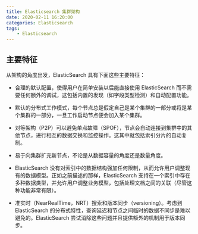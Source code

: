 ```yaml
---
title: Elasticsearch 集群架构
date: 2020-02-11 16:20:00
categories: Elasticsearch
tags:
    - Elasticsearch
---
```

## 主要特征
从架构的角度出发，ElasticSearch 具有下面这些主要特征：

* 合理的默认配置，使得用户在简单安装以后能直接使用 ElasticSearch 而不需要任何额外的调试，这包括内置的发现（如字段类型检测）和自动配置功能。

* 默认的分布式工作模式，每个节点总是假定自己是某个集群的一部分或将是某个集群的一部分，一旦工作启动节点便会加入某个集群。

* 对等架构（P2P）可以避免单点故障（SPOF），节点会自动连接到集群中的其他节点，进行相互的数据交换和监控操作。这其中就包括索引分片的自动复制。

* 易于向集群扩充新节点，不论是从数据容量的角度还是数量角度。

* ElasticSearch 没有对索引中的数据结构强加任何限制，从而允许用户调整现有的数据模型。正如之前描述的那样，ElasticSearch 支持在一个索引中存在多种数据类型，并允许用户调整业务模型，包括处理文档之间的关联（尽管这种功能非常有限）。

* 准实时（NearRealTime，NRT）搜索和版本同步（versioning）。考虑到 ElasticSearch 的分布式特性，查询延迟和节点之间临时的数据不同步是难以避免的。ElasticSearch 尝试消除这些问题并且提供额外的机制用于版本同步。